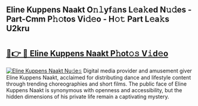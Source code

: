 ## Eline Kuppens Naakt O𝚗𝚕yf𝚊ns L𝚎a𝚔ed N𝚞𝚍es - Part-Cmm P𝚑𝚘tos Vi𝚍𝚎o - H𝚘𝚝 Part L𝚎a𝚔s U2kru

# <h2><a href="http://kfdj68.oniu.top/?m=Eline+Kuppens+Naakt">🔗👉 🔴 Eline Kuppens Naakt P𝚑ot𝚘𝚜 V𝚒d𝚎o</a></h2>

[![Eline Kuppens Naakt Nu𝚍e𝚜](https://i.imgur.com/0qMVB7G.gif)](http://kfdj68.oniu.top/?m=Eline+Kuppens+Naakt)
Digital media provider and amusement giver Eline Kuppens Naakt, acclaimed for distributing dance and lifestyle content through trending choreographies and short films. The public face of Eline Kuppens Naakt is synonymous with openness and accessibility, but the hidden dimensions of his private life remain a captivating mystery.  
